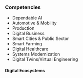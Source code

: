 ### Competencies
* Dependable AI
* Automotive & Mobility
* Production
* Digital Business
* Smart Cities & Public Sector
* Smart Farming
* Digital Healthcare
* Systems Modernization
* Digital Twins/Virtual Engineering

#### Digital Ecosystems

